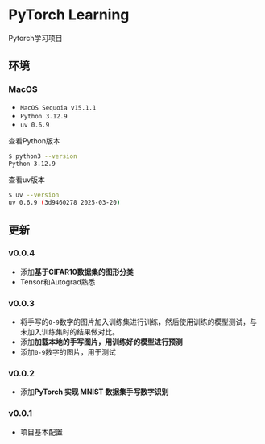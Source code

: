 <!--
 * @Author: matiastang
 * @Date: 2025-03-25 17:09:10
 * @LastEditors: matiastang
 * @LastEditTime: 2025-03-27 17:28:16
 * @FilePath: /pytorch-learning/README.md
 * @Description: PyTorch Learning
-->
# PyTorch Learning

Pytorch学习项目

## 环境

### MacOS

* `MacOS Sequoia v15.1.1`
* `Python 3.12.9`
* `uv 0.6.9`

查看Python版本
```sh
$ python3 --version
Python 3.12.9
```

查看uv版本
```sh
$ uv --version
uv 0.6.9 (3d9460278 2025-03-20)
```

## 更新

### v0.0.4

- 添加**基于CIFAR10数据集的图形分类**
- Tensor和Autograd熟悉

### v0.0.3

- 将手写的`0-9`数字的图片加入训练集进行训练，然后使用训练的模型测试，与未加入训练集时的结果做对比。
- 添加**加载本地的手写图片，用训练好的模型进行预测**
- 添加`0-9`数字的图片，用于测试

### v0.0.2

- 添加**PyTorch 实现 MNIST 数据集手写数字识别**

### v0.0.1

- 项目基本配置